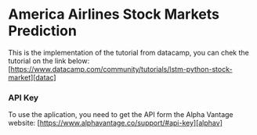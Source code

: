# America Airlines Stock Markets Prediction

This is the implementation of the tutorial from datacamp, you can chek the tutorial on the link below:
[https://www.datacamp.com/community/tutorials/lstm-python-stock-market][datac]

### API Key
To use the aplication, you need to get the API form the Alpha Vantage website:
[https://www.alphavantage.co/support/#api-key][alphav]


   [alphav]: <https://www.alphavantage.co/support/#api-key>
   [datac]: <https://www.datacamp.com/community/tutorials/lstm-python-stock-market>

